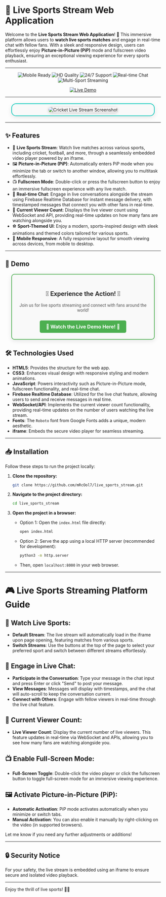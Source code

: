 # 🏅 **Live Sports Stream Web Application**

Welcome to the **Live Sports Stream Web Application**! 🎉 This immersive platform allows users to **watch live sports matches** and engage in real-time chat with fellow fans. With a sleek and responsive design, users can effortlessly enjoy **Picture-in-Picture (PiP)** mode and fullscreen video playback, ensuring an exceptional viewing experience for every sports enthusiast.

---
<div align="center">
  <p>
    <img src="https://img.shields.io/badge/Mobile_Ready-✓-success" alt="Mobile Ready" />
    <img src="https://img.shields.io/badge/HD_Quality-✓-success" alt="HD Quality" />
    <img src="https://img.shields.io/badge/24/7_Support-✓-success" alt="24/7 Support" />
    <img src="https://img.shields.io/badge/Real--time_Chat-✓-success" alt="Real-time Chat" />
    <img src="https://img.shields.io/badge/Multi--Sport_Streaming-✓-success" alt="Multi-Sport Streaming" />
  </p>
  
<p>
  <a href="https://live-sports-stream.vercel.app/" target="_blank">
    <img src="https://img.shields.io/badge/LIVE-DEMO-brightgreen?style=for-the-badge&logo=vercel" alt="Live Demo" />
  </a>
</p>

</div>



---

<div align="center" style="margin: 20px; padding: 10px; border: 2px solid #00C7B7; border-radius: 15px; background-color: #f9f9f9; box-shadow: 0 4px 15px rgba(0, 0, 0, 0.1);">
  <img src="https://github.com/user-attachments/assets/70e35e0f-9fb0-4ae6-a464-ce023869d3bb" 
       alt="Cricket Live Stream Screenshot" 
       style="border-radius: 10px; max-width: 100%; height: auto; box-shadow: 0 2px 10px rgba(0, 0, 0, 0.2);" />
</div>

---


## ✨ **Features**

- 🎥 **Live Sports Stream**: Watch live matches across various sports, including cricket, football, and more, through a seamlessly embedded video player powered by an iframe.
- 🖼️ **Picture-in-Picture (PiP)**: Automatically enters PiP mode when you minimize the tab or switch to another window, allowing you to multitask effortlessly.
- 📺 **Fullscreen Mode**: Double-click or press the fullscreen button to enjoy an immersive fullscreen experience with any live match.
- 💬 **Real-time Chat**: Engage in live conversations alongside the stream using Firebase Realtime Database for instant message delivery, with timestamped messages that connect you with other fans in real-time.
- 👥 **Current Viewer Count**: Displays the live viewer count using WebSocket and API, providing real-time updates on how many fans are watching alongside you.
- ⚽ **Sport-Themed UI**: Enjoy a modern, sports-inspired design with sleek animations and themed colors tailored for various sports.
- 📱 **Mobile Responsive**: A fully responsive layout for smooth viewing across devices, from mobile to desktop.

---


## 🚀 **Demo**

<div align="center" style="margin: 20px; padding: 20px; border: 2px solid #4CAF50; border-radius: 10px; background-color: #f9f9f9; box-shadow: 0 4px 15px rgba(0, 0, 0, 0.1);">
    <h2 style="font-family: 'Roboto', sans-serif; color: #333;">🚀 Experience the Action! 🚀</h2>
    <p style="font-family: 'Roboto', sans-serif; color: #555; margin: 10px 0;">Join us for live sports streaming and connect with fans around the world!</p>
    <a href="https://live-sports-stream.vercel.app/" 
       style="display: inline-block; margin-top: 15px; padding: 10px 20px; font-size: 16px; font-weight: bold; text-decoration: none; color: white; background-color: #4CAF50; border-radius: 5px; transition: background-color 0.3s;"
       onmouseover="this.style.backgroundColor='#45a049';" 
       onmouseout="this.style.backgroundColor='#4CAF50';">
       🏏 Watch the Live Demo Here! 🏏
    </a>
</div>



## 🛠️ **Technologies Used**

- **HTML5**: Provides the structure for the web app.
- **CSS3**: Enhances visual design with responsive styling and modern animations.
- **JavaScript**: Powers interactivity such as Picture-in-Picture mode, fullscreen functionality, and real-time chat.
- **Firebase Realtime Database**: Utilized for the live chat feature, allowing users to send and receive messages in real time.
- **WebSocket/API**: Implements the current viewer count functionality, providing real-time updates on the number of users watching the live stream.
- **Fonts**: The `Roboto` font from Google Fonts adds a unique, modern aesthetic.
- **iframe**: Embeds the secure video player for seamless streaming.

---


## 📥 **Installation**

Follow these steps to run the project locally:

1. **Clone the repository:**
   ```bash
   git clone https://github.com/mRcOol7/live_sports_stream.git
   ```

2. **Navigate to the project directory:**
   ```bash
   cd live_sports_stream
   ```

3. **Open the project in a browser:**
   - Option 1: Open the `index.html` file directly:
     ```bash
     open index.html
     ```

   - Option 2: Serve the app using a local HTTP server (recommended for development):
     ```bash
     python3 -m http.server
     ```

   - Then, open `localhost:8000` in your web browser.

---

# 🎮 **Live Sports Streaming Platform Guide**


## 🏅 **Watch Live Sports**:
- **Default Stream**: The live stream will automatically load in the iframe upon page opening, featuring matches from various sports.
- **Switch Streams**: Use the buttons at the top of the page to select your preferred sport and switch between different streams effortlessly.

## 💬 **Engage in Live Chat**:
- **Participate in the Conversation**: Type your message in the chat input and press Enter or click "Send" to post your message.
- **View Messages**: Messages will display with timestamps, and the chat will auto-scroll to keep the conversation current.
- **Connect with Others**: Engage with fellow viewers in real-time through the live chat feature.

## 👥 **Current Viewer Count**:
- **Live Viewer Count**: Display the current number of live viewers. This feature updates in real-time via WebSocket and APIs, allowing you to see how many fans are watching alongside you.


## 📺 **Enable Full-Screen Mode**:
- **Full-Screen Toggle**: Double-click the video player or click the fullscreen button to toggle full-screen mode for an immersive viewing experience.

## 🖼️ **Activate Picture-in-Picture (PiP)**:
- **Automatic Activation**: PiP mode activates automatically when you minimize or switch tabs.
- **Manual Activation**: You can also enable it manually by right-clicking on the video (in supported browsers).

Let me know if you need any further adjustments or additions!

---

## 🔒 **Security Notice**

For your safety, the live stream is embedded using an iframe to ensure secure and isolated video playback. 

---

Enjoy the thrill of live sports! 🏅🔥

